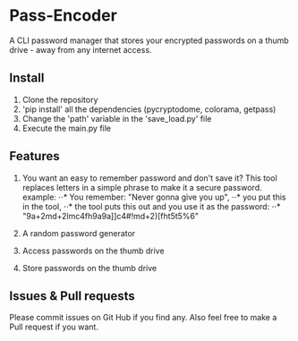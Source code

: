# Pass-Encoder
A CLI password manager that stores your encrypted passwords on a thumb drive - away from any internet access.

## Install
1. Clone the repository
2. 'pip install' all the dependencies (pycryptodome, colorama, getpass)
3. Change the 'path' variable in the 'save_load.py' file
4. Execute the main.py file

## Features
1. You want an easy to remember password and don't save it? This tool replaces letters in a simple phrase to make it a secure password. example:
⋅⋅* You remember: "Never gonna give you up",
⋅⋅* you put this in the tool,
⋅⋅* the tool puts this out and you use it as the password:
⋅⋅* "9a+2md+2lmc4fh9a9a]]c4#!md+2)[fht5t5%6"

2. A random password generator

3. Access passwords on the thumb drive

4. Store passwords on the thumb drive
## Issues & Pull requests
Please commit issues on Git Hub if you find any. Also feel free to make a Pull request if you want.